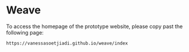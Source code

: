 # Weave
To access the homepage of the prototype website, please copy past the following page:

````
https://vanessasoetjiadi.github.io/weave/index
````
